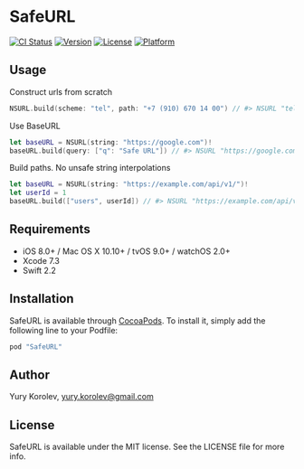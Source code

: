 # SafeURL

[![CI Status](http://img.shields.io/travis/anjlab/SafeURL.svg?style=flat)](https://travis-ci.org/anjlab/SafeURL)
[![Version](https://img.shields.io/cocoapods/v/SafeURL.svg?style=flat)](http://cocoapods.org/pods/SafeURL)
[![License](https://img.shields.io/cocoapods/l/SafeURL.svg?style=flat)](http://cocoapods.org/pods/SafeURL)
[![Platform](https://img.shields.io/cocoapods/p/SafeURL.svg?style=flat)](http://cocoapods.org/pods/SafeURL)

## Usage

Construct urls from scratch 

```swift
NSURL.build(scheme: "tel", path: "+7 (910) 670 14 00") // #> NSURL "tel:+7%20(910)%20670%2014%2000"
```

Use BaseURL
```swift
let baseURL = NSURL(string: "https://google.com")!
baseURL.build(query: ["q": "Safe URL"]) // #> NSURL "https://google.com?q=Safe%20URL"
```

Build paths. No unsafe string interpolations 
```swift
let baseURL = NSURL(string: "https://example.com/api/v1/")!
let userId = 1
baseURL.build(["users", userId]) // #> NSURL "https://example.com/api/v1/users/1"
```

## Requirements

- iOS 8.0+ / Mac OS X 10.10+ / tvOS 9.0+ / watchOS 2.0+
- Xcode 7.3
- Swift 2.2

## Installation

SafeURL is available through [CocoaPods](http://cocoapods.org). To install
it, simply add the following line to your Podfile:

```ruby
pod "SafeURL"
```

## Author

Yury Korolev, yury.korolev@gmail.com

## License

SafeURL is available under the MIT license. See the LICENSE file for more info.
